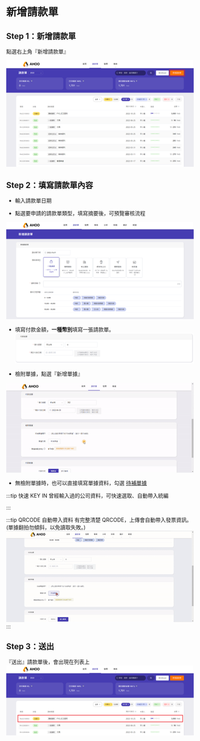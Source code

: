 # 新增請款單

## **Step 1：新增請款單**

點選右上角『新增請款單』

![新增請款單](./new.png)

## **Step 2：填寫請款單內容**

- 輸入請款單日期

- 點選要申請的請款單類型，填寫摘要後，可預覽審核流程

![填寫請款單內容](./normal.png)

- 填寫付款金額，**一種幣別**填寫一張請款單。  
  ![填寫請款單金額](./money.png)

- 檢附單據，點選『新增單據』

![新增單據](./receipt.gif)

- 無檢附單據時，也可以直接填寫單據資料，勾選 [待補單據](/employee/payment/receipt)

:::tip 快速 KEY IN
曾經輸入過的公司資料，可快速選取、自動帶入統編

:::

:::tip QRCODE 自動帶入資料
有完整清楚 QRCODE，上傳會自動帶入發票資訊。(單據翻拍勿傾斜，以免讀取失敗。)
![QRcode](./qrcode.gif)
:::

## **Step 3：送出**

『送出』請款單後，會出現在列表上  
![待審核 / 待付款](./end.png)
